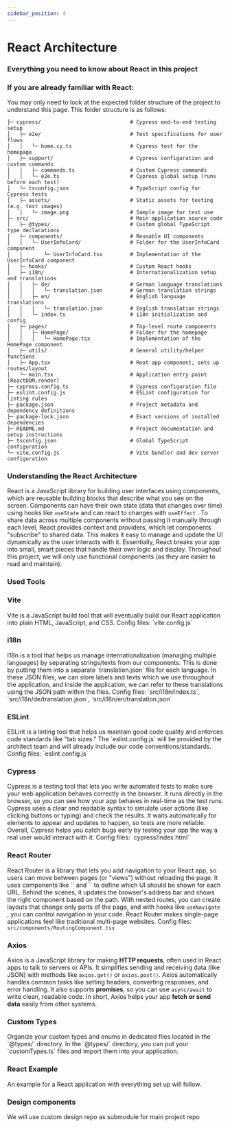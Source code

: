 ```yaml
---
sidebar_position: 4
---
```

# React Architecture   
### Everything you need to know about React in this project
### If you are already familiar with React:   
You may only need to look at the expected folder structure of the project to understand this page. This folder structure is as follows:   
```
├─ cypress/                             # Cypress end-to-end testing setup
│   ├─ e2e/                             # Test specifications for user flows
│   │   └─ home.cy.ts                   # Cypress test for the homepage
│   ├─ support/                         # Cypress configuration and custom commands
│   │   ├─ commands.ts                  # Custom Cypress commands
│   │   └─ e2e.ts                       # Cypress global setup (runs before each test)
│   └─ tsconfig.json                    # TypeScript config for Cypress tests
│   ├─ assets/                          # Static assets for testing (e.g. test images)
│   │   └─ image.png                    # Sample image for test use
├─ src/                                 # Main application source code
│   ├─ @types/                          # Custom global TypeScript type declarations
│   ├─ components/                      # Reusable UI components
│   │   └─ UserInfoCard/                # Folder for the UserInfoCard component
│   │       └─ UserInfoCard.tsx         # Implementation of the UserInfoCard component
│   ├─ hooks/                           # Custom React hooks
│   ├─ i18n/                            # Internationalization setup and translations
│   │   ├─ de/                          # German language translations
│   │   │   └─ translation.json         # German translation strings
│   │   ├─ en/                          # English language translations
│   │   │   └─ translation.json         # English translation strings
│   │   └─ index.ts                     # i18n initialization and config
│   ├─ pages/                           # Top-level route components
│   │   ├─ HomePage/                    # Folder for the homepage
│   │   │   └─ HomePage.tsx             # Implementation of the HomePage component
│   ├─ utils/                           # General utility/helper functions
│   ├─ App.tsx                          # Root app component, sets up routes/layout
│   └─ main.tsx                         # Application entry point (ReactDOM.render)
├─ cypress.config.ts                    # Cypress configuration file
├─ eslint.config.js                     # ESLint configuration for linting rules
├─ package.json                         # Project metadata and dependency definitions
├─ package-lock.json                    # Exact versions of installed dependencies
├─ README.md                            # Project documentation and setup instructions
├─ tsconfig.json                        # Global TypeScript configuration
└─ vite.config.js                       # Vite bundler and dev server configuration

```
### Understanding the React Architecture   
React is a JavaScript library for building user interfaces using components, which are reusable building blocks that describe what you see on the screen. Components can have their own state (data that changes over time) using hooks like `useState` and can react to changes with `useEffect` . To share data across multiple components without passing it manually through each level, React provides context and providers, which let components "subscribe" to shared data. This makes it easy to manage and update the UI dynamically as the user interacts with it. Essentially, React breaks your app into small, smart pieces that handle their own logic and display.
Throughout this project, we will only use functional components (as they are easier to read and maintain).   
### Used Tools   
### Vite   
Vite is a JavaScript build tool that will eventually build our React application into plain HTML, JavaScript, and CSS.
Config files: \`vite.config.js\`   
### i18n   
I18n is a tool that helps us manage internationalization (managing multiple languages) by separating strings/texts from our components. This is done by putting them into a separate \`translation.json\` file for each language. In these JSON files, we can store labels and texts which we use throughout the application, and inside the application, we can refer to these translations using the JSON path within the files.
Config files: \`src/i18n/index.ts\`, \`src/i18n/de/translation.json\`, \`src/i18n/en/translation.json\`   
### ESLint   
ESLint is a linting tool that helps us maintain good code quality and enforces code standards like "tab sizes." The \`eslint.config.js\` will be provided by the architect team and will already include our code conventions/standards.
Config files: \`eslint.config.js\`   
### Cypress   
Cypress is a testing tool that lets you write automated tests to make sure your web application behaves correctly in the browser. It runs directly in the browser, so you can see how your app behaves in real-time as the test runs. Cypress uses a clear and readable syntax to simulate user actions (like clicking buttons or typing) and check the results. It waits automatically for elements to appear and updates to happen, so tests are more reliable. Overall, Cypress helps you catch bugs early by testing your app the way a real user would interact with it.
Config files: \`cypress/index.html\`   
### React Router   
React Router is a library that lets you add navigation to your React app, so users can move between pages (or "views") without reloading the page. It uses components like \`\` and \`\` to define which UI should be shown for each URL. Behind the scenes, it updates the browser's address bar and shows the right component based on the path. With nested routes, you can create layouts that change only parts of the page, and with hooks like `useNavigate` , you can control navigation in your code. React Router makes single-page applications feel like traditional multi-page websites.
Config files: `src/components/RoutingComponent.tsx`    
### Axios   
Axios is a JavaScript library for making **HTTP requests**, often used in React apps to talk to servers or APIs. It simplifies sending and receiving data (like JSON) with methods like `axios.get()` or `axios.post()`. Axios automatically handles common tasks like setting headers, converting responses, and error handling. It also supports **promises**, so you can use `async/await` to write clean, readable code. In short, Axios helps your app **fetch or send data** easily from other systems.   
### Custom Types   
Organize your custom types and enums in dedicated files located in the \`@types/\` directory. In the \`@types/\` directory, you can put your \`customTypes.ts\` files and import them into your application.   
### React Example   
An example for a React application with everything set up will follow.   
### Design components   
We will use custom design repo as submodule for main project repo   
   

